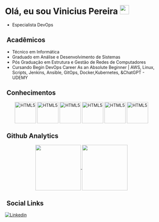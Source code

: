 <h1> Olá, eu sou Vinicius Pereira <img src="https://raw.githubusercontent.com/kaueMarques/kaueMarques/master/hi.gif" width="30px"></h1> 

- Especialista DevOps

## &nbsp;Acadêmicos

- Técnico em Informática
- Graduado em Análise e Desenvolvimento de Sistemas
- Pós Graduação em Estrutura e Gestão de Redes de Computadores
- Cursando Begin DevOps Career As an Absolute Beginner | AWS, Linux, Scripts, Jenkins, Ansible, GitOps, Docker,Kubernetes, &ChatGPT - UDEMY

## &nbsp;Conhecimentos
<p align="center">
  <img align="center" alt="HTML5" src="https://www.google.com/url?sa=i&url=https%3A%2F%2Fwww.svgrepo.com%2Fsvg%2F354506%2Fvagrant&psig=AOvVaw1Ex-Y6Wy6HC4anzXd7XbZg&ust=1736292677637000&source=images&cd=vfe&opi=89978449&ved=0CBQQjRxqFwoTCMjF3bOg4ooDFQAAAAAdAAAAABAI" height="70">
  <img align="center" alt="HTML5" src="https://hermes.dio.me/tracks/6bb40420-5f89-4902-8df7-3399674d9d84.png" height="70">
  <img align="center" alt="HTML5" src="https://hermes.dio.me/tracks/6bb40420-5f89-4902-8df7-3399674d9d84.png" height="70">
  <img align="center" alt="HTML5" src="https://hermes.dio.me/tracks/6bb40420-5f89-4902-8df7-3399674d9d84.png" height="70">
  <img align="center" alt="HTML5" src="https://hermes.dio.me/tracks/6bb40420-5f89-4902-8df7-3399674d9d84.png" height="70">
  <img align="center" alt="HTML5" src="https://hermes.dio.me/tracks/6bb40420-5f89-4902-8df7-3399674d9d84.png" height="70">
</p>

## &nbsp;Github Analytics
<p align="center"> 
  <a href="https://github.com/viniciuspereirx/github-readme-stats">
    <img height=150 align="center" src="https://github-readme-stats.vercel.app/api?username=viniciuspereirx&theme=bear" />
  </a>
  <a href="https://github.com/viniciuspereirx/convoychat">
    <img height=150 align="center" src="https://github-readme-stats.vercel.app/api/top-langs?username=viniciuspereirx&theme=bear&layout=compact&langs_count=8&card_width=320" />
  </a>
</p>

## &nbsp;Social Links
[![Linkedin](https://img.shields.io/badge/LinkedIn-0077B5?style=for-the-badge&logo=linkedin&logoColor=white)](https://www.linkedin.com/in/viniciuspereiradev/)


